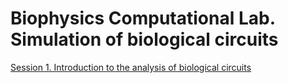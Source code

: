 # Biophysics Computational Lab. Simulation of biological circuits

[Session 1. Introduction to the analysis of biological circuits](https://amoyag.github.io/Biofisica/session1_FFL.ipynb)

